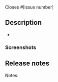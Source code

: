 <!--
What issue does this PR address? (for example, #1234)
-->

Closes #[issue number]

## Description
<!--
A summary of the changes made along with any other information that would be helpful to a reviewer such as potential tradeoffs or alternative approaches you considered.
-->
-

### Screenshots

<!--
If this PR touches the UI layer of the app, please include screenshots or animated gifs to show the changes.
-->

## Release notes

<!--
You can leave this blank if you're not sure.
If you don't believe this PR needs to be mentioned in the release notes, write "Notes: no-notes".
-->

Notes:
